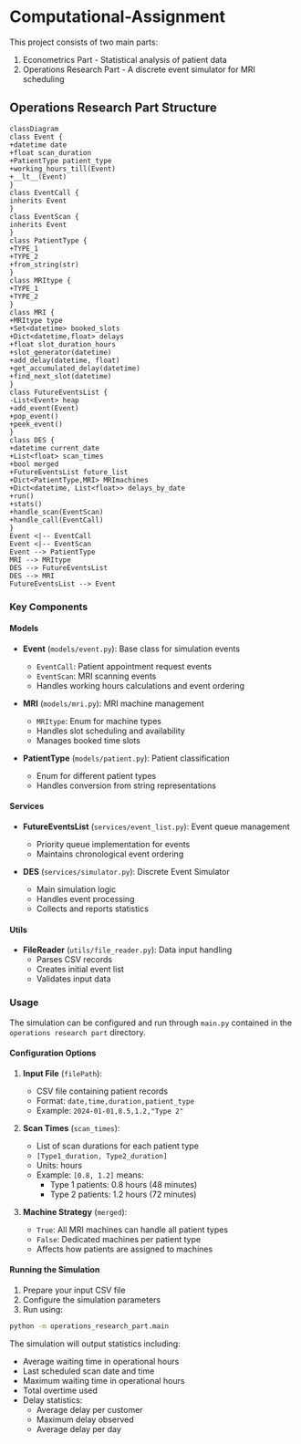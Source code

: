 # Computational-Assignment

This project consists of two main parts:
1. Econometrics Part - Statistical analysis of patient data
2. Operations Research Part - A discrete event simulator for MRI scheduling


## Operations Research Part Structure

```mermaid
classDiagram
class Event {
+datetime date
+float scan_duration
+PatientType patient_type
+working_hours_till(Event)
+__lt__(Event)
}
class EventCall {
inherits Event
}
class EventScan {
inherits Event
}
class PatientType {
+TYPE_1
+TYPE_2
+from_string(str)
}
class MRItype {
+TYPE_1
+TYPE_2
}
class MRI {
+MRItype type
+Set<datetime> booked_slots
+Dict<datetime,float> delays
+float slot_duration_hours
+slot_generator(datetime)
+add_delay(datetime, float)
+get_accumulated_delay(datetime)
+find_next_slot(datetime)
}
class FutureEventsList {
-List<Event> heap
+add_event(Event)
+pop_event()
+peek_event()
}
class DES {
+datetime current_date
+List<float> scan_times
+bool merged
+FutureEventsList future_list
+Dict<PatientType,MRI> MRImachines
+Dict<datetime, List<float>> delays_by_date
+run()
+stats()
+handle_scan(EventScan)
+handle_call(EventCall)
}
Event <|-- EventCall
Event <|-- EventScan
Event --> PatientType
MRI --> MRItype
DES --> FutureEventsList
DES --> MRI
FutureEventsList --> Event
```

### Key Components

#### Models
- **Event** (`models/event.py`): Base class for simulation events
  - `EventCall`: Patient appointment request events
  - `EventScan`: MRI scanning events
  - Handles working hours calculations and event ordering

- **MRI** (`models/mri.py`): MRI machine management
  - `MRItype`: Enum for machine types
  - Handles slot scheduling and availability
  - Manages booked time slots

- **PatientType** (`models/patient.py`): Patient classification
  - Enum for different patient types
  - Handles conversion from string representations

#### Services
- **FutureEventsList** (`services/event_list.py`): Event queue management
  - Priority queue implementation for events
  - Maintains chronological event ordering

- **DES** (`services/simulator.py`): Discrete Event Simulator
  - Main simulation logic
  - Handles event processing
  - Collects and reports statistics

#### Utils
- **FileReader** (`utils/file_reader.py`): Data input handling
  - Parses CSV records
  - Creates initial event list
  - Validates input data

### Usage

The simulation can be configured and run through `main.py` contained in the `operations research part` directory.

#### Configuration Options

1. **Input File** (`filePath`): 
   - CSV file containing patient records
   - Format: `date,time,duration,patient_type`
   - Example: `2024-01-01,8.5,1.2,"Type 2"`

2. **Scan Times** (`scan_times`): 
   - List of scan durations for each patient type
   - `[Type1_duration, Type2_duration]`
   - Units: hours
   - Example: `[0.8, 1.2]` means:
     - Type 1 patients: 0.8 hours (48 minutes)
     - Type 2 patients: 1.2 hours (72 minutes)

3. **Machine Strategy** (`merged`):
   - `True`: All MRI machines can handle all patient types
   - `False`: Dedicated machines per patient type
   - Affects how patients are assigned to machines

#### Running the Simulation

1. Prepare your input CSV file
2. Configure the simulation parameters
3. Run using:
```bash
python -m operations_research_part.main
```

The simulation will output statistics including:
- Average waiting time in operational hours
- Last scheduled scan date and time
- Maximum waiting time in operational hours
- Total overtime used
- Delay statistics:
  - Average delay per customer
  - Maximum delay observed
  - Average delay per day





